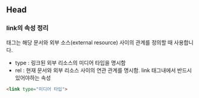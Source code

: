 ## Head

### link의 속성 정리
<link> 태그는 해당 문서와 외부 소스(external resource) 사이의 관계를 정의할 때 사용합니다.    

- type : 링크된 외부 리소스의 미디어 타입을 명시함   
- rel : 현재 문서와 외부 리소스 사이의 연관 관계를 명시함. link 태그내에서 반드시 있어야하는 속성

```html
<link type="미디어 타입">
```

